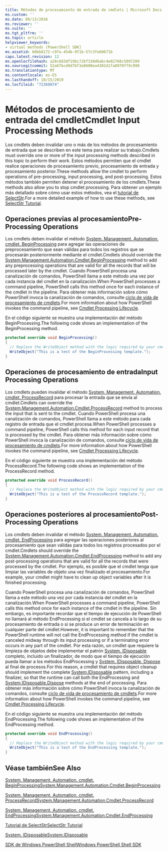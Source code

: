 ```yaml
---
title: Métodos de procesamiento de entrada de cmdlets | Microsoft Docs
ms.custom: ''
ms.date: 09/13/2016
ms.reviewer: ''
ms.suite: ''
ms.tgt_pltfrm: ''
ms.topic: article
helpviewer_keywords:
- virtual methods (PowerShell SDK]
ms.assetid: b0bb8172-c9fa-454b-9f1b-57c3fe60671b
caps.latest.revision: 12
ms.openlocfilehash: a28c8d3df19bc72bf338d6abc4e02768c5097209
ms.sourcegitcommit: 52a67bcd9d7bf3e8600ea4302d1fa8970ff9c998
ms.translationtype: MT
ms.contentlocale: es-ES
ms.lasthandoff: 10/15/2019
ms.locfileid: "72369874"
---
```

# <a name="cmdlet-input-processing-methods"></a><span data-ttu-id="24b8a-102">Métodos de procesamiento de entrada del cmdlet</span><span class="sxs-lookup"><span data-stu-id="24b8a-102">Cmdlet Input Processing Methods</span></span>

<span data-ttu-id="24b8a-103">Los cmdlets deben invalidar uno o más de los métodos de procesamiento de entrada que se describen en este tema para realizar su trabajo.</span><span class="sxs-lookup"><span data-stu-id="24b8a-103">Cmdlets must override one or more of the input processing methods described in this topic to perform their work.</span></span>
<span data-ttu-id="24b8a-104">Estos métodos permiten que el cmdlet realice operaciones de procesamiento previo, procesamiento de entrada y procesamiento posterior.</span><span class="sxs-lookup"><span data-stu-id="24b8a-104">These methods allow the cmdlet to perform operations of pre-processing, input processing, and post-processing.</span></span>
<span data-ttu-id="24b8a-105">Estos métodos también permiten detener el procesamiento de los cmdlets.</span><span class="sxs-lookup"><span data-stu-id="24b8a-105">These methods also allow you to stop cmdlet processing.</span></span>
<span data-ttu-id="24b8a-106">Para obtener un ejemplo más detallado sobre cómo usar estos métodos, vea el [tutorial de SelectStr](selectstr-tutorial.md).</span><span class="sxs-lookup"><span data-stu-id="24b8a-106">For a more detailed example of how to use these methods, see [SelectStr Tutorial](selectstr-tutorial.md).</span></span>

## <a name="pre-processing-operations"></a><span data-ttu-id="24b8a-107">Operaciones previas al procesamiento</span><span class="sxs-lookup"><span data-stu-id="24b8a-107">Pre-Processing Operations</span></span>

<span data-ttu-id="24b8a-108">Los cmdlets deben invalidar el método [System. Management. Automation. cmdlet. BeginProcessing](/dotnet/api/System.Management.Automation.Cmdlet.BeginProcessing) para agregar las operaciones de preprocesamiento que sean válidas para todos los registros que se procesarán posteriormente mediante el cmdlet.</span><span class="sxs-lookup"><span data-stu-id="24b8a-108">Cmdlets should override the [System.Management.Automation.Cmdlet.BeginProcessing](/dotnet/api/System.Management.Automation.Cmdlet.BeginProcessing) method to add any preprocessing operations that are valid for all the records that will be processed later by the cmdlet.</span></span>
<span data-ttu-id="24b8a-109">Cuando PowerShell procesa una canalización de comandos, PowerShell llama a este método una vez por cada instancia del cmdlet en la canalización.</span><span class="sxs-lookup"><span data-stu-id="24b8a-109">When PowerShell processes a command pipeline, PowerShell calls this method once for each instance of the cmdlet in the pipeline.</span></span>
<span data-ttu-id="24b8a-110">Para obtener más información sobre cómo PowerShell invoca la canalización de comandos, consulte [ciclo de vida de procesamiento de cmdlets](/previous-versions/ms714429(v=vs.85)).</span><span class="sxs-lookup"><span data-stu-id="24b8a-110">For more information about how PowerShell invokes the command pipeline, see [Cmdlet Processing Lifecycle](/previous-versions/ms714429(v=vs.85)).</span></span>

<span data-ttu-id="24b8a-111">En el código siguiente se muestra una implementación del método BeginProcessing.</span><span class="sxs-lookup"><span data-stu-id="24b8a-111">The following code shows an implementation of the BeginProcessing method.</span></span>

```csharp
protected override void BeginProcessing()
{
  // Replace the WriteObject method with the logic required by your cmdlet.
  WriteObject("This is a test of the BeginProcessing template.");
}
```

## <a name="input-processing-operations"></a><span data-ttu-id="24b8a-112">Operaciones de procesamiento de entrada</span><span class="sxs-lookup"><span data-stu-id="24b8a-112">Input Processing Operations</span></span>

<span data-ttu-id="24b8a-113">Los cmdlets pueden invalidar el método [System. Management. Automation. cmdlet. ProcessRecord](/dotnet/api/System.Management.Automation.Cmdlet.ProcessRecord) para procesar la entrada que se envía al cmdlet.</span><span class="sxs-lookup"><span data-stu-id="24b8a-113">Cmdlets can override the [System.Management.Automation.Cmdlet.ProcessRecord](/dotnet/api/System.Management.Automation.Cmdlet.ProcessRecord) method to process the input that is sent to the cmdlet.</span></span>
<span data-ttu-id="24b8a-114">Cuando PowerShell procesa una canalización de comandos, PowerShell llama a este método para cada registro de entrada que el cmdlet procesa.</span><span class="sxs-lookup"><span data-stu-id="24b8a-114">When PowerShell processes a command pipeline, PowerShell calls this method for each input record that is processed by the cmdlet.</span></span>
<span data-ttu-id="24b8a-115">Para obtener más información sobre cómo PowerShell invoca la canalización de comandos, consulte [ciclo de vida de procesamiento de cmdlets](/previous-versions/ms714429(v=vs.85)).</span><span class="sxs-lookup"><span data-stu-id="24b8a-115">For more information about how PowerShell invokes the command pipeline, see [Cmdlet Processing Lifecycle](/previous-versions/ms714429(v=vs.85)).</span></span>

<span data-ttu-id="24b8a-116">En el código siguiente se muestra una implementación del método ProcessRecord.</span><span class="sxs-lookup"><span data-stu-id="24b8a-116">The following code shows an implementation of the ProcessRecord method.</span></span>

```csharp
protected override void ProcessRecord()
{
  // Replace the WriteObject method with the logic required by your cmdlet.
  WriteObject("This is a test of the ProcessRecord template.");
}
```

## <a name="post-processing-operations"></a><span data-ttu-id="24b8a-117">Operaciones posteriores al procesamiento</span><span class="sxs-lookup"><span data-stu-id="24b8a-117">Post-Processing Operations</span></span>

<span data-ttu-id="24b8a-118">Los cmdlets deben invalidar el método [System. Management. Automation. cmdlet. EndProcessing](/dotnet/api/System.Management.Automation.Cmdlet.EndProcessing) para agregar las operaciones posteriores al procesamiento que sean válidas para todos los registros procesados por el cmdlet.</span><span class="sxs-lookup"><span data-stu-id="24b8a-118">Cmdlets should override the [System.Management.Automation.Cmdlet.EndProcessing](/dotnet/api/System.Management.Automation.Cmdlet.EndProcessing) method to add any post-processing operations that are valid for all the records that were processed by the cmdlet.</span></span>
<span data-ttu-id="24b8a-119">Por ejemplo, es posible que el cmdlet tenga que limpiar las variables de objeto una vez finalizado el procesamiento.</span><span class="sxs-lookup"><span data-stu-id="24b8a-119">For example, your cmdlet might have to clean up object variables after it is finished processing.</span></span>

<span data-ttu-id="24b8a-120">Cuando PowerShell procesa una canalización de comandos, PowerShell llama a este método una vez por cada instancia del cmdlet en la canalización.</span><span class="sxs-lookup"><span data-stu-id="24b8a-120">When PowerShell processes a command pipeline, PowerShell calls this method once for each instance of the cmdlet in the pipeline.</span></span>
<span data-ttu-id="24b8a-121">Sin embargo, es importante recordar que el tiempo de ejecución de PowerShell no llamará al método EndProcessing si el cmdlet se cancela a lo largo de su procesamiento de entrada o si se produce un error de terminación en cualquier parte del cmdlet.</span><span class="sxs-lookup"><span data-stu-id="24b8a-121">However, it is important to remember that the PowerShell runtime will not call the EndProcessing method if the cmdlet is canceled midway through its input processing or if a terminating error occurs in any part of the cmdlet.</span></span>
<span data-ttu-id="24b8a-122">Por esta razón, un cmdlet que requiere la limpieza de objetos debe implementar el patrón [System. IDisposable](/dotnet/api/System.IDisposable) completo, incluido un finalizador, de modo que el tiempo de ejecución pueda llamar a los métodos EndProcessing y [System. IDisposable. Dispose](/dotnet/api/System.IDisposable.Dispose) al final de procesos.</span><span class="sxs-lookup"><span data-stu-id="24b8a-122">For this reason, a cmdlet that requires object cleanup should implement the complete [System.IDisposable](/dotnet/api/System.IDisposable) pattern, including a finalizer, so that the runtime can call both the EndProcessing and [System.IDisposable.Dispose](/dotnet/api/System.IDisposable.Dispose) methods at the end of processing.</span></span>
<span data-ttu-id="24b8a-123">Para obtener más información sobre cómo PowerShell invoca la canalización de comandos, consulte [ciclo de vida de procesamiento de cmdlets](/previous-versions/ms714429(v=vs.85)).</span><span class="sxs-lookup"><span data-stu-id="24b8a-123">For more information about how PowerShell invokes the command pipeline, see [Cmdlet Processing Lifecycle](/previous-versions/ms714429(v=vs.85)).</span></span>

<span data-ttu-id="24b8a-124">En el código siguiente se muestra una implementación del método EndProcessing.</span><span class="sxs-lookup"><span data-stu-id="24b8a-124">The following code shows an implementation of the EndProcessing method.</span></span>

```csharp
protected override void EndProcessing()
{
  // Replace the WriteObject method with the logic required by your cmdlet.
  WriteObject("This is a test of the EndProcessing template.");
}
```

## <a name="see-also"></a><span data-ttu-id="24b8a-125">Véase también</span><span class="sxs-lookup"><span data-stu-id="24b8a-125">See Also</span></span>

[<span data-ttu-id="24b8a-126">System. Management. Automation. cmdlet. BeginProcessing</span><span class="sxs-lookup"><span data-stu-id="24b8a-126">System.Management.Automation.Cmdlet.BeginProcessing</span></span>](/dotnet/api/System.Management.Automation.Cmdlet.BeginProcessing)

[<span data-ttu-id="24b8a-127">System. Management. Automation. cmdlet. ProcessRecord</span><span class="sxs-lookup"><span data-stu-id="24b8a-127">System.Management.Automation.Cmdlet.ProcessRecord</span></span>](/dotnet/api/System.Management.Automation.Cmdlet.ProcessRecord)

[<span data-ttu-id="24b8a-128">System. Management. Automation. cmdlet. EndProcessing</span><span class="sxs-lookup"><span data-stu-id="24b8a-128">System.Management.Automation.Cmdlet.EndProcessing</span></span>](/dotnet/api/System.Management.Automation.Cmdlet.EndProcessing)

[<span data-ttu-id="24b8a-129">Tutorial de SelectStr</span><span class="sxs-lookup"><span data-stu-id="24b8a-129">SelectStr Tutorial</span></span>](selectstr-tutorial.md)

[<span data-ttu-id="24b8a-130">System. IDisposable</span><span class="sxs-lookup"><span data-stu-id="24b8a-130">System.IDisposable</span></span>](/dotnet/api/System.IDisposable)

[<span data-ttu-id="24b8a-131">SDK de Windows PowerShell Shell</span><span class="sxs-lookup"><span data-stu-id="24b8a-131">Windows PowerShell Shell SDK</span></span>](../windows-powershell-reference.md)
